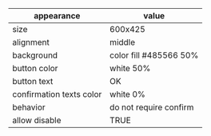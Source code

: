 appearance | value
-- | --
size | 600x425
alignment | middle
background | color fill #485566 50%
button color | white 50%
button text | OK
confirmation texts color | white 0%
behavior | do not require confirm
allow disable | TRUE
